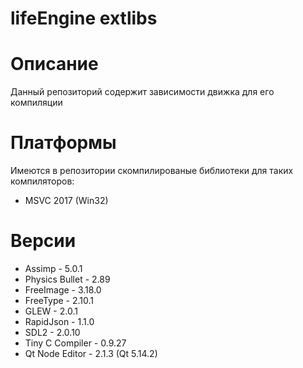 # lifeEngine extlibs

# Описание
Данный репозиторий содержит зависимости движка для его компиляции

# Платформы
Имеются в репозитории скомпилированые библиотеки для таких компиляторов:
* MSVC 2017 (Win32)

# Версии
* Assimp - 5.0.1
* Physics Bullet - 2.89
* FreeImage - 3.18.0
* FreeType - 2.10.1
* GLEW - 2.0.1
* RapidJson - 1.1.0
* SDL2 - 2.0.10
* Tiny C Compiler - 0.9.27
* Qt Node Editor - 2.1.3 (Qt 5.14.2)